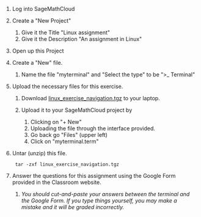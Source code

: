 1. Log into SageMathCloud
2. Create a "New Project"
    1. Give it the Title "Linux assignment"
    2. Give it the Description "An assignment in Linux"
3. Open up this Project
4. Create a "New" file.
    1. Name the file "myterminal" and "Select the type" to be ">_ Terminal"

5. Upload the necessary files for this exercise.

    1. Download [linux_exercise_navigation.tgz](https://github.com/mattbellis/Siena-College-CSIS-200/blob/master/lectures/linux_exercise_navigation.tgz) to your laptop.

    2. Upload it to your SageMathCloud project by
        1. Clicking on "+ New" 
        2. Uploading the file through the interface provided.
        3. Go back go "Files" (upper left)
        4. Click on "myterminal.term"
        
6. Untar (unzip) this file. 

        tar -zxf linux_exercise_navigation.tgz

7. Answer the questions for this assignment using the Google Form provided in the Classroom website. 
    1. *You should cut-and-paste your answers between the terminal and the Google Form. If you type things yourself, you may make a mistake and it will be graded incorrectly.* 
